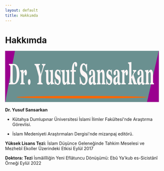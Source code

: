 ```yaml
---
layout: default
title: Hakkımda
---
```


# Hakkımda

<img src="/assets/images/banner2.png" alt="inkscape ile çizilen Dr. Yusuf Sansarkan bannerı">

**Dr. Yusuf Sansarkan**

- Kütahya Dumlupınar Üniversitesi İslami İlimler Fakültesi'nde Araştırma Görevlisi.

- İslam Medeniyeti Araştırmaları Dergisi'nde mizanpaj editörü.

**Yüksek Lisans Tezi:** 
İslam Düşünce Geleneğinde Tahkim Meselesi ve Mezhebî Ekoller Üzerindeki Etkisi
Eylül 2017

**Doktora: Tezi** 
İsmâilîliğin Yeni Eflâtuncu Dönüşümü: Ebû Ya'kub es-Sicistânî Örneği
Eylül 2022




